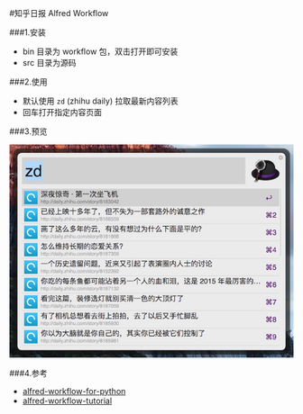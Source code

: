 #知乎日报 Alfred Workflow

###1.安装

* bin 目录为 workflow 包，双击打开即可安装
* src 目录为源码

###2.使用

* 默认使用 `zd` (zhihu daily) 拉取最新内容列表
* 回车打开指定内容页面

###3.预览

![](preview.jpeg)

###4.参考

* [alfred-workflow-for-python](https://github.com/deanishe/alfred-workflow)
* [alfred-workflow-tutorial](http://www.deanishe.net/alfred-workflow/index.html)